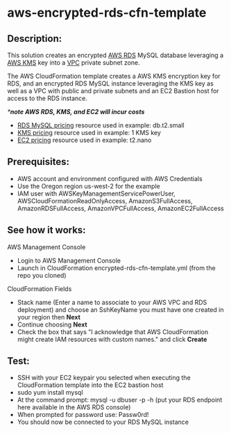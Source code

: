 # aws-encrypted-rds-cfn-template

## Description:

This solution creates an encrypted [AWS RDS](https://aws.amazon.com/rds/) MySQL database leveraging a [AWS KMS](https://aws.amazon.com/kms/) key into a [VPC](https://aws.amazon.com/vpc/) private subnet zone.

The AWS CloudFormation template creates a AWS KMS encryption key for RDS, and an encrypted RDS MySQL instance leveraging the KMS key as well as a VPC with public and private subnets and an EC2 Bastion host for access to the RDS instance.

_***note AWS RDS, KMS, and EC2 will incur costs**_

* [RDS MySQL pricing](https://aws.amazon.com/rds/mysql/pricing/) resource used in example: db.t2.small
* [KMS pricing](https://aws.amazon.com/kms/pricing/) resource used in example: 1 KMS key
* [EC2 pricing](https://aws.amazon.com/ec2/pricing/on-demand/) resource used in example: t2.nano

## Prerequisites:

* AWS account and environment configured with AWS Credentials
* Use the Oregon region us-west-2 for the example
* IAM user with AWSKeyManagementServicePowerUser, AWSCloudFormationReadOnlyAccess, AmazonS3FullAccess, AmazonRDSFullAccess, AmazonVPCFullAccess, AmazonEC2FullAccess

## See how it works:

AWS Management Console

* Login to AWS Management Console
* Launch in CloudFormation encrypted-rds-cfn-template.yml (from the repo you cloned)

CloudFormation Fields

* Stack name (Enter a name to associate to your AWS VPC and RDS deployment) and choose an SshKeyName
you must have one created in your region then **Next**
* Continue choosing **Next**
* Check the box that says "I acknowledge that AWS CloudFormation might create IAM resources with custom names." and click **Create**

## Test:

* SSH with your EC2 keypair you selected when executing the CloudFormation template into the EC2 bastion host
* sudo yum install mysql
* At the command prompt: mysql -u dbuser -p -h (put your RDS endpoint here available in the AWS RDS console)
* When prompted for password use: Passw0rd!
* You should now be connected to your RDS MySQL instance
